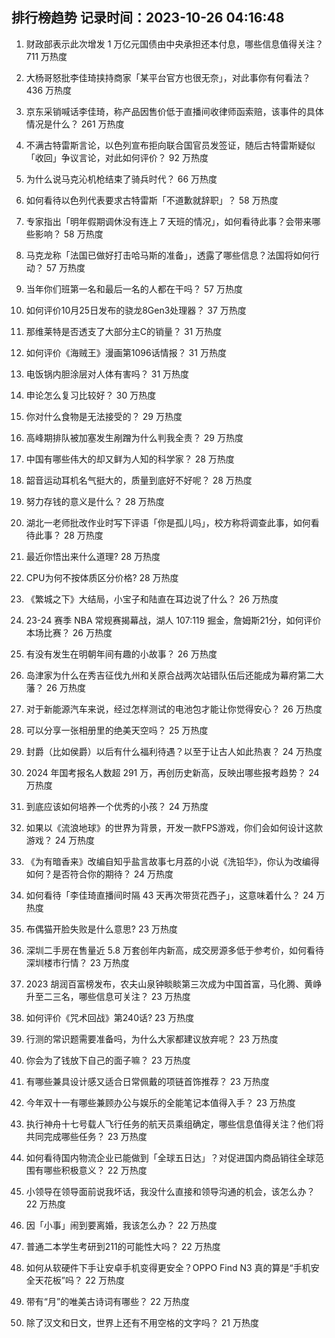 
## 排行榜趋势 记录时间：2023-10-26 04:16:48
  
  1. 财政部表示此次增发 1 万亿元国债由中央承担还本付息，哪些信息值得关注？ 711 万热度
    
  2. 大杨哥怒批李佳琦挟持商家「某平台官方也很无奈」，对此事你有何看法？ 436 万热度
    
  3. 京东采销喊话李佳琦，称产品因售价低于直播间收律师函索赔，该事件的具体情况是什么？ 261 万热度
    
  4. 不满古特雷斯言论，以色列宣布拒向联合国官员发签证，随后古特雷斯疑似「收回」争议言论，对此如何评价？ 92 万热度
    
  5. 为什么说马克沁机枪结束了骑兵时代？ 66 万热度
    
  6. 如何看待以色列代表要求古特雷斯「不道歉就辞职」？ 58 万热度
    
  7. 专家指出「明年假期调休没有连上 7 天班的情况」，如何看待此事？会带来哪些影响？ 58 万热度
    
  8. 马克龙称「法国已做好打击哈马斯的准备」，透露了哪些信息？法国将如何行动？ 57 万热度
    
  9. 当年你们班第一名和最后一名的人都在干吗？ 57 万热度
    
  10. 如何评价10月25日发布的骁龙8Gen3处理器？ 37 万热度
    
  11. 那维莱特是否透支了大部分主C的销量？ 31 万热度
    
  12. 如何评价《海贼王》漫画第1096话情报？ 31 万热度
    
  13. 电饭锅内胆涂层对人体有害吗？ 31 万热度
    
  14. 申论怎么复习比较好？ 30 万热度
    
  15. 你对什么食物是无法接受的？ 29 万热度
    
  16. 高峰期排队被加塞发生剐蹭为什么判我全责？ 29 万热度
    
  17. 中国有哪些伟大的却又鲜为人知的科学家？ 28 万热度
    
  18. 韶音运动耳机名气挺大的，质量到底好不好呢？ 28 万热度
    
  19. 努力存钱的意义是什么？ 28 万热度
    
  20. 湖北一老师批改作业时写下评语「你是孤儿吗」，校方称将调查此事，如何看待此事？ 28 万热度
    
  21. 最近你悟出来什么道理? 28 万热度
    
  22. CPU为何不按体质区分价格? 28 万热度
    
  23. 《繁城之下》大结局，小宝子和陆直在耳边说了什么？ 26 万热度
    
  24. 23-24 赛季 NBA 常规赛揭幕战，湖人 107:119 掘金，詹姆斯21分，如何评价本场比赛？ 26 万热度
    
  25. 有没有发生在明朝年间有趣的小故事？ 26 万热度
    
  26. 岛津家为什么在秀吉征伐九州和关原合战两次站错队伍后还能成为幕府第二大藩？ 26 万热度
    
  27. 对于新能源汽车来说，经过怎样测试的电池包才能让你觉得安心？ 26 万热度
    
  28. 可以分享一张相册里的绝美天空吗？ 25 万热度
    
  29. 封爵（比如侯爵）以后有什么福利待遇？以至于让古人如此热衷？ 24 万热度
    
  30. 2024 年国考报名人数超 291 万，再创历史新高，反映出哪些报考趋势？ 24 万热度
    
  31. 到底应该如何培养一个优秀的小孩？ 24 万热度
    
  32. 如果以《流浪地球》的世界为背景，开发一款FPS游戏，你们会如何设计这款游戏？ 24 万热度
    
  33. 《为有暗香来》改编自知乎盐言故事七月荔的小说《洗铅华》，你认为改编得如何？是否符合你的期待？ 24 万热度
    
  34. 如何看待「李佳琦直播间时隔 43 天再次带货花西子」，这意味着什么？ 24 万热度
    
  35. 布偶猫开脸失败是什么意思? 23 万热度
    
  36. 深圳二手房在售量近 5.8 万套创年内新高，成交房源多低于参考价，如何看待深圳楼市行情？ 23 万热度
    
  37. 2023 胡润百富榜发布，农夫山泉钟睒睒第三次成为中国首富，马化腾、黄峥升至二三名，哪些信息可关注？ 23 万热度
    
  38. 如何评价《咒术回战》第240话? 23 万热度
    
  39. 行测的常识题需要准备吗，为什么大家都建议放弃呢？ 23 万热度
    
  40. 你会为了钱放下自己的面子嘛？ 23 万热度
    
  41. 有哪些兼具设计感又适合日常佩戴的项链首饰推荐？ 23 万热度
    
  42. 今年双十一有哪些兼顾办公与娱乐的全能笔记本值得入手？ 23 万热度
    
  43. 执行神舟十七号载人飞行任务的航天员乘组确定，哪些信息值得关注？他们将共同完成哪些任务？ 23 万热度
    
  44. 如何看待国内物流企业已能做到「全球五日达」？对促进国内商品销往全球范围有哪些积极意义？ 22 万热度
    
  45. 小领导在领导面前说我坏话，我没什么直接和领导沟通的机会，该怎么办？ 22 万热度
    
  46. 因「小事」闹到要离婚，我该怎么办？ 22 万热度
    
  47. 普通二本学生考研到211的可能性大吗？ 22 万热度
    
  48. 如何从软硬件下手让安卓手机变得更安全？OPPO Find N3 真的算是“手机安全天花板”吗？ 22 万热度
    
  49. 带有“月”的唯美古诗词有哪些？ 22 万热度
    
  50. 除了汉文和日文，世界上还有不用空格的文字吗？ 21 万热度
    